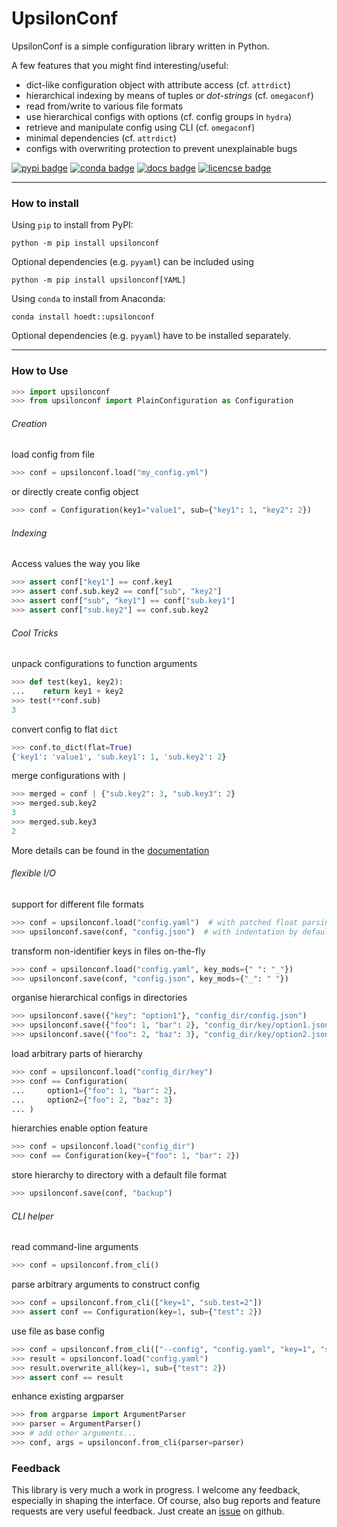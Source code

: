 # UpsilonConf

UpsilonConf is a simple configuration library written in Python.

A few features that you might find interesting/useful:
 - dict-like configuration object with attribute access (cf. `attrdict`)
 - hierarchical indexing by means of tuples or *dot-strings* (cf. `omegaconf`)
 - read from/write to various file formats
 - use hierarchical configs with options (cf. config groups in `hydra`)
 - retrieve and manipulate config using CLI (cf. `omegaconf`)
 - minimal dependencies (cf. `attrdict`)
 - configs with overwriting protection to prevent unexplainable bugs

[![pypi badge](https://img.shields.io/pypi/v/upsilonconf?label=PyPI)](https://pypi.org/project/upsilonconf)
[![conda badge](https://img.shields.io/conda/v/hoedt/upsilonconf)](https://anaconda.org/hoedt/upsilonconf)
[![docs badge](https://img.shields.io/github/actions/workflow/status/hoedt/upsilonconf/sphinx.yml?branch=main&label=docs&logo=github)](https://hoedt.github.io/upsilonconf)
[![licencse badge](https://img.shields.io/github/license/hoedt/upsilonconf)](https://github.com/hoedt/upsilonconf/blob/main/LICENSE)

---

### How to install

Using `pip` to install from PyPI:

```shell
python -m pip install upsilonconf
```

Optional dependencies (e.g. `pyyaml`) can be included using

```shell
python -m pip install upsilonconf[YAML]
```

Using `conda` to install from Anaconda:

```shell
conda install hoedt::upsilonconf
```

Optional dependencies (e.g. `pyyaml`) have to be installed separately.

---

### How to Use

```python
>>> import upsilonconf
>>> from upsilonconf import PlainConfiguration as Configuration
```

###### Creation

load config from file

```python
>>> conf = upsilonconf.load("my_config.yml")
```

or directly create config object

```python
>>> conf = Configuration(key1="value1", sub={"key1": 1, "key2": 2})
```

###### Indexing

Access values the way you like

```python
>>> assert conf["key1"] == conf.key1
>>> assert conf.sub.key2 == conf["sub", "key2"]
>>> assert conf["sub", "key1"] == conf["sub.key1"]
>>> assert conf["sub.key2"] == conf.sub.key2
```

###### Cool Tricks

unpack configurations to function arguments

```python
>>> def test(key1, key2):
...    return key1 + key2
>>> test(**conf.sub)
3
```

convert config to flat `dict`

```python
>>> conf.to_dict(flat=True)
{'key1': 'value1', 'sub.key1': 1, 'sub.key2': 2}
```

merge configurations with `|`

```python
>>> merged = conf | {"sub.key2": 3, "sub.key3": 2}
>>> merged.sub.key2
3
>>> merged.sub.key3
2
```

More details can be found in the [documentation](https://hoedt.github.io/upsilonconf)

###### flexible I/O

support for different file formats

```python
>>> conf = upsilonconf.load("config.yaml")  # with patched float parsing
>>> upsilonconf.save(conf, "config.json")  # with indentation by default
```

transform non-identifier keys in files on-the-fly

```python
>>> conf = upsilonconf.load("config.yaml", key_mods={" ": "_"})
>>> upsilonconf.save(conf, "config.json", key_mods={"_": " "})
```

organise hierarchical configs in directories

```python
>>> upsilonconf.save({"key": "option1"}, "config_dir/config.json")
>>> upsilonconf.save({"foo": 1, "bar": 2}, "config_dir/key/option1.json")
>>> upsilonconf.save({"foo": 2, "baz": 3}, "config_dir/key/option2.json")
```

load arbitrary parts of hierarchy

```python
>>> conf = upsilonconf.load("config_dir/key")
>>> conf == Configuration(
...     option1={"foo": 1, "bar": 2},
...     option2={"foo": 2, "baz": 3}
... )
```

hierarchies enable option feature

```python
>>> conf = upsilonconf.load("config_dir")
>>> conf == Configuration(key={"foo": 1, "bar": 2})
```

store hierarchy to directory with a default file format

```python
>>> upsilonconf.save(conf, "backup")
```

###### CLI helper

read command-line arguments

```python
>>> conf = upsilonconf.from_cli()
```

parse arbitrary arguments to construct config

```python
>>> conf = upsilonconf.from_cli(["key=1", "sub.test=2"])
>>> assert conf == Configuration(key=1, sub={"test": 2})
```

use file as base config

```python
>>> conf = upsilonconf.from_cli(["--config", "config.yaml", "key=1", "sub.test=2"])
>>> result = upsilonconf.load("config.yaml")
>>> result.overwrite_all(key=1, sub={"test": 2})
>>> assert conf == result
```

enhance existing argparser

```python
>>> from argparse import ArgumentParser
>>> parser = ArgumentParser()
>>> # add other arguments...
>>> conf, args = upsilonconf.from_cli(parser=parser)
```

### Feedback

This library is very much a work in progress.
I welcome any feedback, especially in shaping the interface.
Of course, also bug reports and feature requests are very useful feedback.
Just create an [issue](https://github.com/hoedt/upsilonconf/issues) on github.

